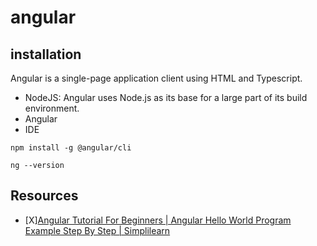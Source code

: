 # angular

## installation

Angular is a single-page application client using HTML and Typescript.

- NodeJS: Angular uses Node.js as its base for a large part of its build environment.
- Angular
- IDE

```
npm install -g @angular/cli
```
```
ng --version
```


## Resources

- [X][Angular Tutorial For Beginners | Angular Hello World Program Example Step By Step |  Simplilearn](https://www.youtube.com/watch?v=TC1oVXlVE3M)
